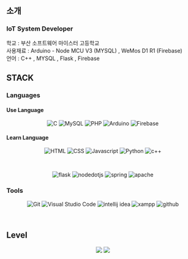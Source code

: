 ## 소개

### IoT System Developer <br>

학교 : 부산 소프트웨어 마이스터 고등학교 <br>
사용재료 : Arduino - Node MCU V3 (MYSQL) , WeMos D1 R1 (Firebase) <br>
언어 : C++ , MYSQL , Flask , Firebase <br>


## STACK
### Languages
#### Use Language
<div align=center>	
	
  ![C](https://img.shields.io/badge/C-A8B9CC.svg?&style=for-the-badge&logo=C&logoColor=white)
  ![MySQL](https://img.shields.io/badge/Mysql-4479A1.svg?&style=for-the-badge&logo=MySQL&logoColor=white)
  ![PHP](https://img.shields.io/badge/PHP-777BB4.svg?&style=for-the-badge&logo=PHP&logoColor=white)
  ![Arduino](https://img.shields.io/badge/Arduino-00878F.svg?&style=for-the-badge&logo=Arduino&logoColor=white)
  ![Firebase](https://img.shields.io/badge/Firebase-FFCA28.svg?&style=for-the-badge&logo=Firebase&logoColor=white)
  <br>
</div>

#### Learn Language
<div align=center>



 ![HTML](https://img.shields.io/badge/HTML-E34F26.svg?&style=for-the-badge&logo=HTML5&logoColor=white)
  ![CSS](https://img.shields.io/badge/CSS-1572B6.svg?&style=for-the-badge&logo=CSS3&logoColor=white)
  ![Javascript](https://img.shields.io/badge/Javascript-F7DF1E.svg?&style=for-the-badge&logo=javascript&logoColor=white)
   ![Python](https://img.shields.io/badge/Python-3776AB.svg?&style=for-the-badge&logo=Python&logoColor=white)
   ![c++](https://img.shields.io/badge/c++-00599C.svg?&style=for-the-badge&logo=cplusplus&logoColor=white)

   <br>
   
   ![flask](https://img.shields.io/badge/flask-000000.svg?&style=for-the-badge&logo=flask&logoColor=white)
   ![nodedotjs](https://img.shields.io/badge/node.js-339933.svg?&style=for-the-badge&logo=nodedotjs&logoColor=white)
   ![spring](https://img.shields.io/badge/spring-6DB33F.svg?&style=for-the-badge&logo=spring&logoColor=white)
![apache](https://img.shields.io/badge/apache-D22128.svg?&style=for-the-badge&logo=apache&logoColor=white)
</div>

### Tools
<div align=center>
  
  ![Git](https://img.shields.io/badge/Git-F05032.svg?&style=for-the-badge&logo=Git&logoColor=white)
  ![Visual Studio Code](https://img.shields.io/badge/Visual%20Studio%20Code-007ACC.svg?&style=for-the-badge&logo=Visual%20Studio%20Code&logoColor=white)
  ![intellij idea](https://img.shields.io/badge/intellij%20idea-000000.svg?&style=for-the-badge&logo=intellij%20idea&logoColor=white)
  ![xampp](https://img.shields.io/badge/xampp-FB7A24.svg?&style=for-the-badge&logo=xampp&logoColor=white)
  ![github](https://img.shields.io/badge/github-000000.svg?&style=for-the-badge&logo=github&logoColor=white)
 
 <br>
</div>


## Level
<div align=center>
<img src="https://github-readme-stats.vercel.app/api?username=dongwookkim3&bg_color=30,e96443,904e95&title_color=fff&text_color=fff"/>
<img src="https://github-readme-stats.vercel.app/api/top-langs/?username=dongwookkim3&layout=compact">

</div>

<!--![](./profile-3d-contrib/profile-night-rainbow.svg)-->
